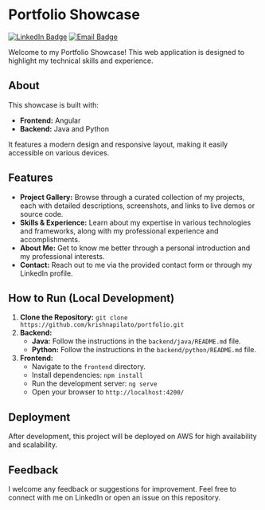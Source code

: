 # Portfolio Showcase

[![LinkedIn Badge](https://img.shields.io/badge/LinkedIn-Connect-blue?style=flat&logo=linkedin)](https://www.linkedin.com/in/khovakrishnapilato)
[![Email Badge](https://img.shields.io/badge/Write%20Me-krishnak.pilato@gmail.com-red)](mailto:krishnak.pilato@gmail.com)

Welcome to my Portfolio Showcase! This web application is designed to highlight my technical skills and experience.

## About

This showcase is built with:

* **Frontend:** Angular 
* **Backend:** Java and Python

It features a modern design and responsive layout, making it easily accessible on various devices.

## Features

* **Project Gallery:** Browse through a curated collection of my projects, each with detailed descriptions, screenshots, and links to live demos or source code.
* **Skills & Experience:** Learn about my expertise in various technologies and frameworks, along with my professional experience and accomplishments.
* **About Me:** Get to know me better through a personal introduction and my professional interests.
* **Contact:** Reach out to me via the provided contact form or through my LinkedIn profile.

## How to Run (Local Development)

1. **Clone the Repository:** `git clone https://github.com/krishnapilato/portfolio.git`
2. **Backend:**
   * **Java:** Follow the instructions in the `backend/java/README.md` file.
   * **Python:** Follow the instructions in the `backend/python/README.md` file.
3. **Frontend:**
   * Navigate to the `frontend` directory.
   * Install dependencies: `npm install`
   * Run the development server: `ng serve`
   * Open your browser to `http://localhost:4200/`

## Deployment

After development, this project will be deployed on AWS for high availability and scalability.

## Feedback

I welcome any feedback or suggestions for improvement. Feel free to connect with me on LinkedIn or open an issue on this repository.
